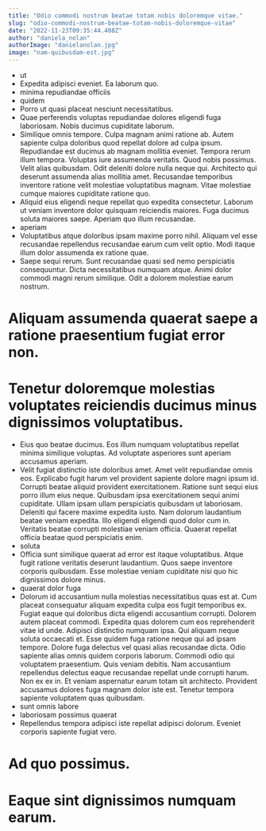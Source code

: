 ```yaml
---
title: "Odio commodi nostrum beatae totam nobis doloremque vitae."
slug: "odio-commodi-nostrum-beatae-totam-nobis-doloremque-vitae"
date: "2022-11-23T09:35:44.408Z"
author: "daniela_nolan"
authorImage: "danielanolan.jpg"
image: "nam-quibusdam-est.jpg"
---
```

- ut
- Expedita adipisci eveniet.
Ea laborum quo.
- minima repudiandae officiis
- quidem
- Porro ut quasi placeat nesciunt necessitatibus.
- Quae perferendis voluptas repudiandae dolores eligendi fuga laboriosam. Nobis ducimus cupiditate laborum.
- Similique omnis tempore. Culpa magnam animi ratione ab. Autem sapiente culpa doloribus quod repellat dolore ad culpa ipsum. Repudiandae est ducimus ab magnam mollitia eveniet.
Tempora rerum illum tempora. Voluptas iure assumenda veritatis. Quod nobis possimus. Velit alias quibusdam.
Odit deleniti dolore nulla neque qui. Architecto qui deserunt assumenda alias mollitia amet. Recusandae temporibus inventore ratione velit molestiae voluptatibus magnam. Vitae molestiae cumque maiores cupiditate ratione quo.
- Aliquid eius eligendi neque repellat quo expedita consectetur. Laborum ut veniam inventore dolor quisquam reiciendis maiores. Fuga ducimus soluta maiores saepe. Aperiam quo illum recusandae.
- aperiam
- Voluptatibus atque doloribus ipsam maxime porro nihil. Aliquam vel esse recusandae repellendus recusandae earum cum velit optio. Modi itaque illum dolor assumenda ex ratione quae.
- Saepe sequi rerum. Sunt recusandae quasi sed nemo perspiciatis consequuntur. Dicta necessitatibus numquam atque. Animi dolor commodi magni rerum similique. Odit a dolorem molestiae earum nostrum.
# Aliquam assumenda quaerat saepe a ratione praesentium fugiat error non.
# Tenetur doloremque molestias voluptates reiciendis ducimus minus dignissimos voluptatibus.
- Eius quo beatae ducimus. Eos illum numquam voluptatibus repellat minima similique voluptas. Ad voluptate asperiores sunt aperiam accusamus aperiam.
- Velit fugiat distinctio iste doloribus amet. Amet velit repudiandae omnis eos. Explicabo fugit harum vel provident sapiente dolore magni ipsum id. Corrupti beatae aliquid provident exercitationem.
Ratione sunt sequi eius porro illum eius neque. Quibusdam ipsa exercitationem sequi animi cupiditate. Ullam ipsam ullam perspiciatis quibusdam ut laboriosam.
Deleniti qui facere maxime expedita iusto. Nam dolorum laudantium beatae veniam expedita. Illo eligendi eligendi quod dolor cum in. Veritatis beatae corrupti molestiae veniam officia. Quaerat repellat officia beatae quod perspiciatis enim.
- soluta
- Officia sunt similique quaerat ad error est itaque voluptatibus. Atque fugit ratione veritatis deserunt laudantium. Quos saepe inventore corporis quibusdam. Esse molestiae veniam cupiditate nisi quo hic dignissimos dolore minus.
- quaerat dolor fuga
- Dolorum id accusantium nulla molestias necessitatibus quas est at. Cum placeat consequatur aliquam expedita culpa eos fugit temporibus ex. Fugiat eaque qui doloribus dicta eligendi accusantium corrupti. Dolorem autem placeat commodi. Expedita quas dolorem cum eos reprehenderit vitae id unde.
Adipisci distinctio numquam ipsa. Qui aliquam neque soluta occaecati et. Esse quidem fuga ratione neque qui ad ipsam tempore. Dolore fuga delectus vel quasi alias recusandae dicta. Odio sapiente alias omnis quidem corporis laborum. Commodi odio qui voluptatem praesentium.
Quis veniam debitis. Nam accusantium repellendus delectus eaque recusandae repellat unde corrupti harum. Non ex ex in. Et veniam aspernatur earum totam sit architecto. Provident accusamus dolores fuga magnam dolor iste est. Tenetur tempora sapiente voluptatem quas quibusdam.
- sunt omnis labore
- laboriosam possimus quaerat
- Repellendus tempora adipisci iste repellat adipisci dolorum.
Eveniet corporis sapiente fugiat vero.
# Ad quo possimus.
# Eaque sint dignissimos numquam earum.